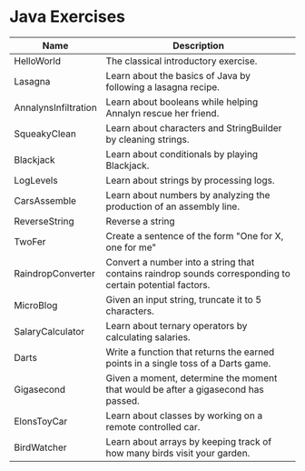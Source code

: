 # Java Exercises

| Name                 | Description                                                                                              |
|----------------------|----------------------------------------------------------------------------------------------------------|
| HelloWorld           | The classical introductory exercise.                                                                     |
| Lasagna              | Learn about the basics of Java by following a lasagna recipe.                                            |
| AnnalynsInfiltration | Learn about booleans while helping Annalyn rescue her friend.                                            |
| SqueakyClean         | Learn about characters and StringBuilder by cleaning strings.                                            |
| Blackjack            | Learn about conditionals by playing Blackjack.                                                           |
| LogLevels            | Learn about strings by processing logs.                                                                  |
| CarsAssemble         | Learn about numbers by analyzing the production of an assembly line.                                     |
| ReverseString        | Reverse a string                                                                                         |
| TwoFer               | Create a sentence of the form "One for X, one for me"                                                    |
| RaindropConverter    | Convert a number into a string that contains raindrop sounds corresponding to certain potential factors. |
| MicroBlog            | Given an input string, truncate it to 5 characters.                                                      |
| SalaryCalculator     | Learn about ternary operators by calculating salaries.                                                   |
| Darts                | Write a function that returns the earned points in a single toss of a Darts game.                        |
| Gigasecond           | Given a moment, determine the moment that would be after a gigasecond has passed.                        |                                                                                                                                                                                                                                                                                                                                                                                                                                                                                                              |
| ElonsToyCar          | Learn about classes by working on a remote controlled car.                                               |
| BirdWatcher          | Learn about arrays by keeping track of how many birds visit your garden.                                 |
